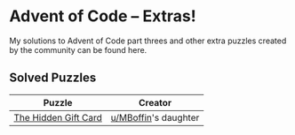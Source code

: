 # Advent of Code – Extras!

My solutions to Advent of Code part threes and other extra puzzles created by
the community can be found here.

## Solved Puzzles

| Puzzle                          | Creator                                                      |
| ------------------------------- | ------------------------------------------------------------ |
| [The Hidden Gift Card](MBoffin) | [u/MBoffin](https://www.reddit.com/user/MBoffin/)'s daughter |
